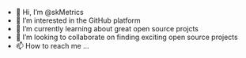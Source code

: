 - 👋 Hi, I’m @skMetrics
- 👀 I’m interested in the GitHub platform
- 🌱 I’m currently learning about great open source projcts
- 💞️ I’m looking to collaborate on finding exciting open source projects
- 📫 How to reach me ...

<!---
skMetrics/skMetrics is a ✨ special ✨ repository because its `README.md` (this file) appears on your GitHub profile.
You can click the Preview link to take a look at your changes.
--->
